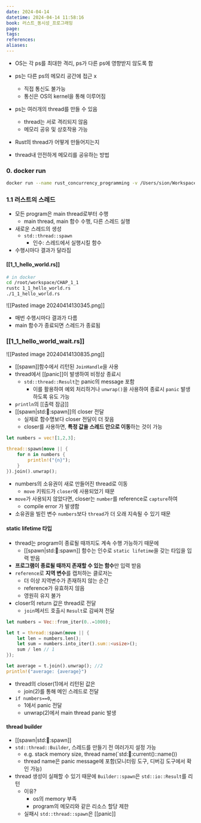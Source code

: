 ```yaml
---
date: 2024-04-14
datetime: 2024-04-14 11:58:16
book: 러스트_동시성_프로그래밍
page: 
tags: 
references: 
aliases:
---
```


- OS는 각 ps를 최대한 격리, ps가 다른 ps에 영향받지 않도록 함 
- ps는 다른 ps의 메모리 공간에 접근 x
	- 직접 통신도 불가능
	- 통신은 OS의 kernel을 통해 이루어짐
- ps는 여러개의 thread를 만들 수 있음
	- thread는 서로 격리되지 않음
	- 메모리 공유 및 상호작용 가능

- Rust의 thread가 어떻게 만들어지는지
- thread내 안전하게 메모리를 공유하는 방법

### 0. docker run
```bash
docker run --name rust_concurrency_programming -v /Users/sion/Workspace/wshid-zettel/workspace/rust:/root/workspace -it rust:latest /bin/bash
```

### 1.1 러스트의 스레드
- 모든 program은 main thread로부터 수행
	- main thread, main 함수 수행, 다른 스레드 실행
- 새로운 스레드의 생성
	- `std::thread::spawn`
		- 인수: 스레드에서 실행시킬 함수
- 수행시마다 결과가 달라짐


#### [[1_1_hello_world.rs]]
```bash
# in docker
cd /root/workspace/CHAP_1_1
rustc 1_1_hello_world.rs
./1_1_hello_world.rs
```
![[Pasted image 20240414130345.png]]
- 매번 수행시마다 결과가 다름
- main 함수가 종료되면 스레드가 종료됨

### [[1_1_hello_world_wait.rs]]
![[Pasted image 20240414130835.png]]
- [[spawn]]함수에서 리턴된 `JoinHandle`을 사용
- thread에서 [[panic]]이 발생하여 비정상 종료시
	- `std::thread::Result`는 panic의 message 포함
		- 이를 활용하여 예외 처리하거나 `unwrap()`을 사용하여 종료시 `panic` 발생하도록 유도 가능
- `println`의  [[출력 잠금]]
- [[spawn|std::thread::spawn]]의 closer 전달
	- 실제로 함수명보다 closer 전달이 더 잦음
	- closer를 사용하면, **특정 값을 스레드 안으로 이동**하는 것이 가능
```rust
let numbers = vec![1,2,3];

thread::spawn(move || {
	for n in numbers {
		println!("{n}");
	}
}).join().unwrap();

```
- numbers의 소유권이 새로 만들어진 thread로 이동
	- `move` 키워드가 `closer`에 사용되었기 때문
- `move`가 사용되지 않았다면, closer는 `number`를 reference로 `capture`하여
	- compile error 가 발생함
- 소유권을 빌린 변수 `numbers`보다 `thread`가 더 오래 지속될 수 있기 때문

#### static lifetime 타입
- thread는 program이 종료될 때까지도 계속 수행 가능하기 때문에
	- [[spawn|std::thread::spawn]] 함수는 인수로 `static lifetime`을 갖는 타입을 입력 받음
- **프로그램이 종료될 때까지 존재할 수 있는 함수**만 입력 받음
- `reference`로 **지역 변수**를 캡처하는 클로저는
	- 더 이상 지역변수가 존재하지 않는 순간 
	- reference가 유효하지 않음
	- 영원히 유지 불가
- closer의 return 값은 thread로 전달
	- `join`메서드 호출시 `Result`로 감싸져 전달
```rust
let numbers = Vec::from_iter(0..=1000);

let t = thread::spawn(move || {
	let len = numbers.len();
	let sum = numbers.into_iter().sum::<usize>();
	sum / len // 1
});

let average = t.join().unwrap(); //2
println!("average: {average}") 
```
- thread의 closer(1)에서 리턴된 값은
	- join(2)를 통해 메인 스레드로 전달
- `if numbers==0`,
	- 1에서 panic 전달
	- unwrap(2)에서 main thread panic 발생

#### thread builder
- [[spawn|std::thread::spawn]]
- `std::thread::Builder`, 스레드를 만들기 전 여러가지 설정 가능
	- e.g. stack memory size, thread name(`std::thread::current()::name())
	- thread name은 panic message에 포함(모니터링 도구, 디버깅 도구에서 확인 가능)
- thread 생성이 실패할 수 있기 때문에 `Builder::spawn`은 `std::io::Result`를 리턴
	- 이유?
		- os의 memory 부족
		- program의 메모리와 같은 리소스 할당 제한
	- 실패시 `std::thread::spawn`은 [[panic]]